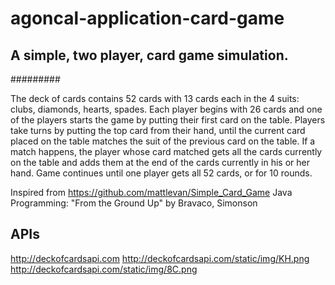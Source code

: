 # agoncal-application-card-game

## A simple, two player, card game simulation.
#########

The deck of cards contains 52 cards with 13 cards each in the 4 suits:
clubs, diamonds, hearts, spades. Each player begins with 26 cards and one of the players starts the game
by putting their first card on the table. Players take turns by putting the
top card from their hand, until the current card placed on the table matches
the suit of the previous card on the table. If a match happens, the player
whose card matched gets all the cards currently on the table and adds them
at the end of the cards currently in his or her hand. Game continues until
one player gets all 52 cards, or for 10 rounds.

Inspired from https://github.com/mattlevan/Simple_Card_Game
Java Programming: "From the Ground Up" by Bravaco, Simonson

## APIs

http://deckofcardsapi.com
http://deckofcardsapi.com/static/img/KH.png
http://deckofcardsapi.com/static/img/8C.png
